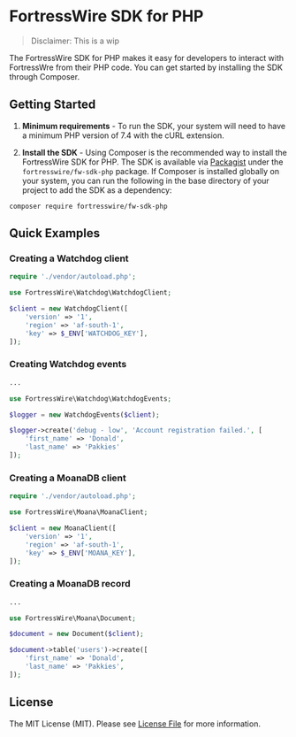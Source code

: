 # FortressWire SDK for PHP

> Disclaimer: This is a wip

The FortressWire SDK for PHP makes it easy for developers to interact with FortressWre from their PHP code. You can get started by installing the SDK through Composer.

Getting Started
---------------

1. <b>Minimum requirements</b> - To run the SDK, your system will need to have a minimum PHP version of 7.4 with the cURL extension. 

2. <b>Install the SDK</b> - Using Composer is the recommended way to install the FortressWire SDK for PHP. The SDK is available via [Packagist](https://packagist.org/) under the `fortresswire/fw-sdk-php` package. If Composer is installed globally on your system, you can run the following in the base directory of your project to add the SDK as a dependency:

```
composer require fortresswire/fw-sdk-php
```

Quick Examples
--------------

### Creating a Watchdog client

```php
require './vendor/autoload.php';

use FortressWire\Watchdog\WatchdogClient;

$client = new WatchdogClient([
    'version' => '1',
    'region' => 'af-south-1',
    'key' => $_ENV['WATCHDOG_KEY'],
]);
```

### Creating Watchdog events

```php
...

use FortressWire\Watchdog\WatchdogEvents;

$logger = new WatchdogEvents($client);

$logger->create('debug - low', 'Account registration failed.', [
    'first_name' => 'Donald',
    'last_name' => 'Pakkies'
]);

```

### Creating a MoanaDB client

```php
require './vendor/autoload.php';

use FortressWire\Moana\MoanaClient;

$client = new MoanaClient([
    'version' => '1',
    'region' => 'af-south-1',
    'key' => $_ENV['MOANA_KEY'],
]);
```

### Creating a MoanaDB record

```php
...

use FortressWire\Moana\Document;

$document = new Document($client);

$document->table('users')->create([
    'first_name' => 'Donald',
    'last_name' => 'Pakkies',
]);

```

License
-------

The MIT License (MIT). Please see [License File](LICENSE) for more information.

